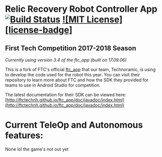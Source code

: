 # Relic Recovery Robot Controller App [![Build Status](https://travis-ci.org/MICDSRobotics/RelicRecovery.svg?branch=master)](https://travis-ci.org/MICDSRobotics/RelicRecovery) [![MIT License][license-badge]](LICENSE.md)
## First Tech Competition 2017-2018 Season

*Currently using version 3.4 of the ftc_app (built on 17.09.06)*

This is a fork of FTC's official [ftc_app](https://github.com/ftctechnh/ftc_app) that our team, Technoramic, is using to develop
the code used for the robot this year. You can visit their repository to learn more about FTC and how the SDK they provided
for teams to use in Android Studio for competition.

The latest documentation for their SDK can be viewed here: [http://ftctechnh.github.io/ftc_app/doc/javadoc/index.html](http://ftctechnh.github.io/ftc_app/doc/javadoc/index.html)

# Current TeleOp and Autonomous features:

None lol the game's not out yet


